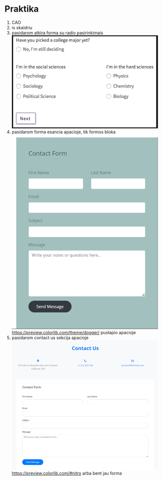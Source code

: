 # Praktika

1. CAO
2. is skaidriu
3. pasidarom atkira forma su radio pasirinkimais ![](assets/2023-10-12-12-11-15.png)
4. pasidarom forma esancia apacioje, tik formos bloka ![](assets/2023-10-12-12-07-03.png) https://preview.colorlib.com/theme/dogger/ puslapio apacioje
5. pasidarom contact us sekcija apacioje ![](assets/2023-10-12-12-08-02.png) https://preview.colorlib.com/#nitro arba bent jau forma
